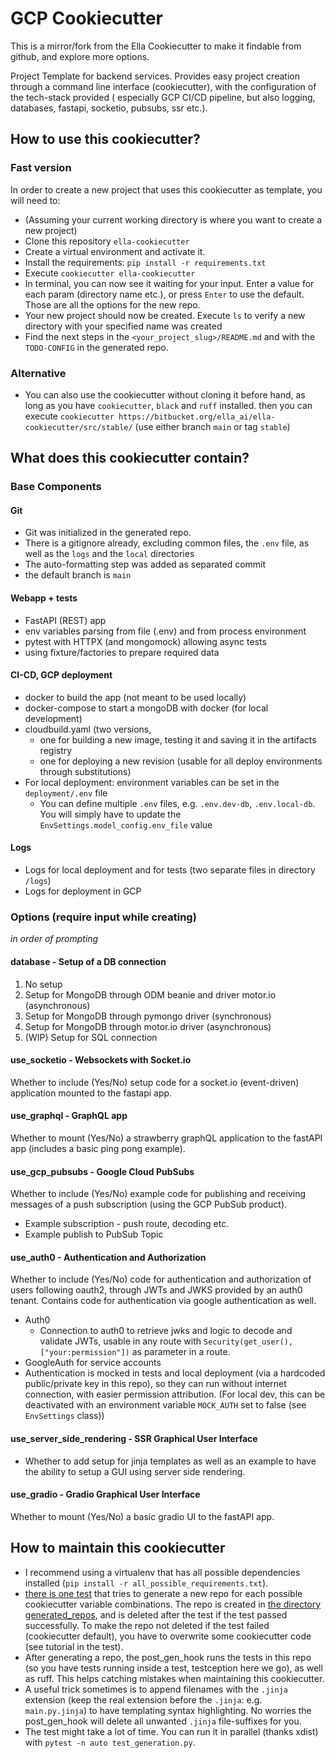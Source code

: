 # GCP Cookiecutter

This is a mirror/fork from the Ella Cookiecutter to make it findable from github, and explore more
options.

Project Template for backend services. Provides easy project creation through a command line
interface (cookiecutter), with the configuration of the tech-stack provided ( especially GCP CI/CD
pipeline, but also logging, databases, fastapi, socketio, pubsubs, ssr etc.).

## How to use this cookiecutter?

### Fast version

In order to create a new project that uses this cookiecutter as template, you will need to:

- (Assuming your current working directory is where you want to create a new project)
- Clone this repository `ella-cookiecutter`
- Create a virtual environment and activate it.
- Install the requirements: `pip install -r requirements.txt`
- Execute `cookiecutter ella-cookiecutter`
- In terminal, you can now see it waiting for your input. Enter a value for each param (directory
  name etc.), or press `Enter` to use the default. Those are all the options for the new repo.
- Your new project should now be created. Execute `ls` to verify a new directory with your
  specified name was created
- Find the next steps in the `<your_project_slug>/README.md` and with the `TODO-CONFIG` in the
  generated repo.

### Alternative

- You can also use the cookiecutter without cloning it before hand, as long as you
  have `cookiecutter`, `black` and `ruff` installed.
  then you can execute `cookiecutter https://bitbucket.org/ella_ai/ella-cookiecutter/src/stable/`
  (use either branch `main` or tag `stable`)

## What does this cookiecutter contain?

### Base Components

#### Git

- Git was initialized in the generated repo.
- There is a gitignore already, excluding common files, the `.env` file, as well as the `logs` and
  the `local`
  directories
- The auto-formatting step was added as separated commit
- the default branch is `main`

#### Webapp + tests

- FastAPI (REST) app
- env variables parsing from file (.env) and from process environment
- pytest with HTTPX (and mongomock) allowing async tests
- using fixture/factories to prepare required data

#### CI-CD, GCP deployment

- docker to build the app (not meant to be used locally)
- docker-compose to start a mongoDB with docker (for local development)
- cloudbuild.yaml (two versions,
    - one for building a new image, testing it and saving it in the artifacts registry
    - one for deploying a new revision (usable for all deploy environments through substitutions)
- For local deployment: environment variables can be set in the `deployment/.env` file
    - You can define multiple `.env` files, e.g. `.env.dev-db`, `.env.local-db`. You will simply
      have to update the `EnvSettings.model_config.env_file` value

#### Logs

- Logs for local deployment and for tests (two separate files in directory `/logs`)
- Logs for deployment in GCP

### Options (require input while creating)

_in order of prompting_

#### database - Setup of a DB connection

1. No setup
2. Setup for MongoDB through ODM beanie and driver motor.io (asynchronous)
3. Setup for MongoDB through pymongo driver (synchronous)
4. Setup for MongoDB through motor.io driver (asynchronous)
5. (WIP) Setup for SQL connection

#### use_socketio - Websockets with Socket.io

Whether to include (Yes/No) setup code for a socket.io (event-driven) application
mounted to the fastapi app.

#### use_graphql - GraphQL app

Whether to mount (Yes/No) a strawberry graphQL application to the fastAPI app (includes a basic
ping pong example).

#### use_gcp_pubsubs - Google Cloud PubSubs

Whether to include (Yes/No) example code for publishing and receiving messages of a push
subscription (using the GCP PubSub product).

- Example subscription - push route, decoding etc.
- Example publish to PubSub Topic


#### use_auth0 - Authentication and Authorization

Whether to include (Yes/No) code for authentication and authorization of users following oauth2,
through JWTs and JWKS provided by an auth0 tenant.
Contains code for authentication via google authentication as well.

- Auth0
    - Connection to auth0 to retrieve jwks and logic to decode and validate JWTs, usable in any
      route
      with `Security(get_user(), ["your:permission"])` as parameter in a route.
- GoogleAuth for service accounts
- Authentication is mocked in tests and local deployment (via a hardcoded public/private key in
  this repo), so they can
  run without internet connection, with easier
  permission attribution. (For local dev, this can be deactivated with an environment
  variable `MOCK_AUTH` set to
  false (see `EnvSettings` class))

#### use_server_side_rendering - SSR Graphical User Interface

- Whether to add setup for jinja templates as well as an example to have the ability to
  setup a GUI using server side rendering.

#### use_gradio - Gradio Graphical User Interface

Whether to mount (Yes/No) a basic gradio UI to the fastAPI app.

## How to maintain this cookiecutter

- I recommend using a virtualenv that has all possible dependencies
  installed (`pip install -r all_possible_requirements.txt`).
- [there is one test](test_generation.py) that tries to generate a new repo for each possible
  cookiecutter variable combinations. The repo is created
  in [the directory generated_repos](generated_repos), and is deleted after the test if the test
  passed successfully. To make the repo not deleted if the test failed (cookiecutter default), you
  have to overwrite some cookiecutter code (see tutorial in the test).
- After generating a repo, the post_gen_hook runs the tests in this repo (so you have tests running
  inside a test, testception here we go), as well as ruff. This helps catching mistakes when
  maintaining this cookiecutter.
- A useful trick sometimes is to append filenames with the `.jinja` extension (keep the real
  extension before the `.jinja`: e.g. `main.py.jinja`) to have templating syntax
  highlighting. No worries the post_gen_hook will delete all unwanted `.jinja` file-suffixes for
  you.
- The test might take a lot of time. You can run it in parallel (thanks xdist)
  with `pytest -n auto test_generation.py`.


